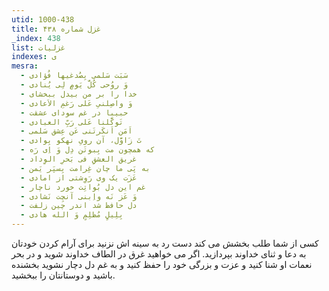 ```yaml
---
utid: 1000-438
title: غزل شماره ۴۳۸
_index: 438
list: غزلیات
indexes: ی
mesra:
  - سَبَت سَلمی بِصُدغیها فُؤادی
  - وَ روُحی کُلَّ یَومٍ لِی یُنادی
  - خدا را بر من بیدل ببخشای
  - وَ واصِلنیِ عَلی رَغمِ الاَعادی
  - حبیبا در غم سودای عشقت
  - تَوکَّلنا عَلی رَبِّ العبادی
  - اَمَن اَنکَرتَنی عَن عِشق سَلمی
  - تَ زَاوَّل، آن رویِ نهکو بِوادی
  - که همچون مت بِبوتَن دِل وَ اِی رَه
  - غریق العشقِ فی بَحرِ الوِداد
  - به پَی ما چان غِرامت بِسپَر یَمن
  - عَزَت یک وی رَوِشتی از امادی
  - غم این دل بُواتِت خورد ناچار
  - وَ عَز نَه واِبنی آنچِت نَشادی
  - دل حافظ شد اندر چین زلفت
  - بِلِیلٍ مُظلِمٍ وَ الله هادی
---
```

کسی از شما طلب بخشش می کند دست رد به سینه اش نزنید برای آرام کردن خودتان به دعا و ثنای خداوند بپردازید. اگر می خواهید غرق در الطاف خداوند شوید و در بحر نعمات او شنا کنید و عزت و بزرگی خود را حفظ کنید و به غم دل دچار نشوید بخشنده باشید و دوستانتان را ببخشید.
